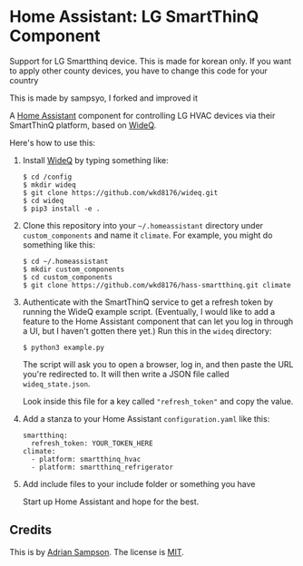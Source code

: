 Home Assistant: LG SmartThinQ Component
=======================================
Support for LG Smartthinq device.
This is made for korean only.
If you want to apply other county devices, you have to change this code for your country

This is made by sampsyo, I forked and improved it


A [Home Assistant][hass] component for controlling LG HVAC devices via their SmartThinQ platform, based on [WideQ][].

[hass]: https://home-assistant.io
[wideq]: https://github.com/wkd8176/wideq

Here's how to use this:

1. Install [WideQ][] by typing something like:

       $ cd /config
       $ mkdir wideq
       $ git clone https://github.com/wkd8176/wideq.git
       $ cd wideq
       $ pip3 install -e .

2. Clone this repository into your `~/.homeassistant` directory under `custom_components` and name it `climate`. For example, you might do something like this:

       $ cd ~/.homeassistant
       $ mkdir custom_components
       $ cd custom_components
       $ git clone https://github.com/wkd8176/hass-smartthinq.git climate

3. Authenticate with the SmartThinQ service to get a refresh token by running the WideQ example script. (Eventually, I would like to add a feature to the Home Assistant component that can let you log in through a UI, but I haven't gotten there yet.) Run this in the `wideq` directory:

       $ python3 example.py

   The script will ask you to open a browser, log in, and then paste the URL you're redirected to. It will then write a JSON file called `wideq_state.json`.

   Look inside this file for a key called `"refresh_token"` and copy the value.

4. Add a stanza to your Home Assistant `configuration.yaml` like this:

       smartthinq:
         refresh_token: YOUR_TOKEN_HERE
       climate:
         - platform: smartthinq_hvac
         - platform: smartthinq_refrigerator


5. Add include files to your include folder or something you have

   Start up Home Assistant and hope for the best.


Credits
-------

This is by [Adrian Sampson][adrian]. The license is [MIT][].

[adrian]: http://www.cs.cornell.edu/~asampson/
[mit]: https://opensource.org/licenses/MIT
